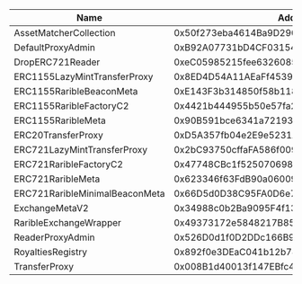  Name | Address | Url
 --- | --- | ---
 AssetMatcherCollection | 0x50f273eba4614Ba9D2902a14F453c9C6B99eb6ea | https://mainnet.somnia.w3us.site/address/0x50f273eba4614Ba9D2902a14F453c9C6B99eb6ea
 DefaultProxyAdmin | 0xB92A07731bD4CF03154E655C3fC03676200cc653 | https://mainnet.somnia.w3us.site/address/0xB92A07731bD4CF03154E655C3fC03676200cc653
 DropERC721Reader | 0xeC05985215fee63260852aaeFc1Fb9E74697BCb6 | https://mainnet.somnia.w3us.site/address/0xeC05985215fee63260852aaeFc1Fb9E74697BCb6
 ERC1155LazyMintTransferProxy | 0x8ED4D54A11AEaFf453918604fD0D5E88029A9183 | https://mainnet.somnia.w3us.site/address/0x8ED4D54A11AEaFf453918604fD0D5E88029A9183
 ERC1155RaribleBeaconMeta | 0xE143F3b314850f58b1185feebe3411413a2fd790 | https://mainnet.somnia.w3us.site/address/0xE143F3b314850f58b1185feebe3411413a2fd790
 ERC1155RaribleFactoryC2 | 0x4421b444955b50e57fa2F73656A5bD1E23F9B9e5 | https://mainnet.somnia.w3us.site/address/0x4421b444955b50e57fa2F73656A5bD1E23F9B9e5
 ERC1155RaribleMeta | 0x90B591bce6341a72193f27BF990c9C1497398a5C | https://mainnet.somnia.w3us.site/address/0x90B591bce6341a72193f27BF990c9C1497398a5C
 ERC20TransferProxy | 0xD5A357fb04e2E9e5231AF6098767F794eaaC4b5a | https://mainnet.somnia.w3us.site/address/0xD5A357fb04e2E9e5231AF6098767F794eaaC4b5a
 ERC721LazyMintTransferProxy | 0x2bC93750cffaFA586f00939A76f5aaB362D2F442 | https://mainnet.somnia.w3us.site/address/0x2bC93750cffaFA586f00939A76f5aaB362D2F442
 ERC721RaribleFactoryC2 | 0x47748CBc1f5250706986C80B69D7449F8e7901e2 | https://mainnet.somnia.w3us.site/address/0x47748CBc1f5250706986C80B69D7449F8e7901e2
 ERC721RaribleMeta | 0x623346f63FdB90a06009be8c7795B26553757Ba1 | https://mainnet.somnia.w3us.site/address/0x623346f63FdB90a06009be8c7795B26553757Ba1
 ERC721RaribleMinimalBeaconMeta | 0x66D5d0D38C95FA0D6e74576c486017850480353D | https://mainnet.somnia.w3us.site/address/0x66D5d0D38C95FA0D6e74576c486017850480353D
 ExchangeMetaV2 | 0x34988c0b2Ba9095F4f13aD19070d6776c6107Cd0 | https://mainnet.somnia.w3us.site/address/0x34988c0b2Ba9095F4f13aD19070d6776c6107Cd0
 RaribleExchangeWrapper | 0x49373172e5848217B85CFe7E078606e49534886B | https://mainnet.somnia.w3us.site/address/0x49373172e5848217B85CFe7E078606e49534886B
 ReaderProxyAdmin | 0x526D0d1f0D2DDc166B930e6aC7683b171cD88EF4 | https://mainnet.somnia.w3us.site/address/0x526D0d1f0D2DDc166B930e6aC7683b171cD88EF4
 RoyaltiesRegistry | 0x892f0e3DEaC041b12b748bf9d7D1BA480d266696 | https://mainnet.somnia.w3us.site/address/0x892f0e3DEaC041b12b748bf9d7D1BA480d266696
 TransferProxy | 0x008B1d40013f147EBfc43502a8d27043F4a86260 | https://mainnet.somnia.w3us.site/address/0x008B1d40013f147EBfc43502a8d27043F4a86260
